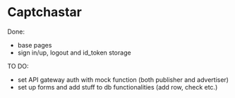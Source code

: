 # Captchastar

Done:
- base pages 
- sign in/up, logout and id_token storage

TO DO:
- set API gateway auth with mock function (both publisher and advertiser)
- set up forms and add stuff to db functionalities (add row, check etc.)
